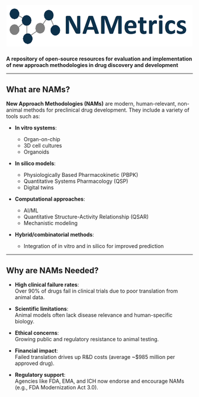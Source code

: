 # ![NAMetrics Logo](NAMetrics_Logo.png)
**A repository of open-source resources for evaluation and implementation of new approach methodologies in drug discovery and development**

---

## What are NAMs?

**New Approach Methodologies (NAMs)** are modern, human-relevant, non-animal methods for preclinical drug development. They include a variety of tools such as:

- **In vitro systems**:  
  - Organ-on-chip  
  - 3D cell cultures  
  - Organoids  

- **In silico models**:  
  - Physiologically Based Pharmacokinetic (PBPK)  
  - Quantitative Systems Pharmacology (QSP)  
  - Digital twins  

- **Computational approaches**:  
  - AI/ML  
  - Quantitative Structure-Activity Relationship (QSAR)  
  - Mechanistic modeling  

- **Hybrid/combinatorial methods**:  
  - Integration of in vitro and in silico for improved prediction  

---

## Why are NAMs Needed?

- **High clinical failure rates**:  
  Over 90% of drugs fail in clinical trials due to poor translation from animal data.

- **Scientific limitations**:  
  Animal models often lack disease relevance and human-specific biology.

- **Ethical concerns**:  
  Growing public and regulatory resistance to animal testing.

- **Financial impact**:  
  Failed translation drives up R&D costs (average ~$985 million per approved drug).

- **Regulatory support**:  
  Agencies like FDA, EMA, and ICH now endorse and encourage NAMs (e.g., FDA Modernization Act 3.0).
